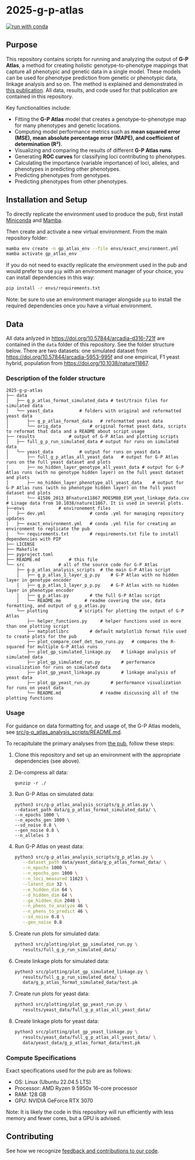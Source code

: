 # 2025-g-p-atlas

[![run with conda](https://img.shields.io/badge/run%20with-conda-3EB049?labelColor=000000&logo=anaconda)](https://docs.conda.io/projects/miniconda/en/latest/)

## Purpose

This repository contains scripts for running and analyzing the output of **G-P Atlas**, a method for creating holistic genotype-to-phenotype mappings that capture all phenotypic and genetic data in a single model. These models can be used for phenotype prediction from genetic or phenotypic data, linkage analysis and so on. The method is explained and demonstrated in [this publication](https://doi.org/10.57844/arcadia-d316-721f). All data, results, and code used for that publication are contained in this repository.

Key functionalities include:

- Fitting the **G-P Atlas** model that creates a genotype-to-phenotype map for many phenotypes and genetic locations.
- Computing model performance metrics such as **mean squared error (MSE), mean absolute percentage error (MAPE), and coefficient of determination (R²)**.
- Visualizing and comparing the results of different **G-P Atlas runs**.
- Generating **ROC curves** for classifying loci contributing to phenotypes.
- Calculating the importance (variable importance) of loci, alleles, and phenotypes in predicting other phenotypes.
- Predicting phenotypes from genotypes.
- Predicting phenotypes from other phenotypes.

## Installation and Setup

To directly replicate the environment used to produce the pub, first install [Miniconda](https://docs.conda.io/projects/miniconda/en/latest/) and [Mamba](https://mamba.readthedocs.io/en/latest/).

Then create and activate a new virtual environment. From the main repository folder:

```bash
mamba env create -n gp_atlas_env --file envs/exact_environment.yml
mamba activate gp_atlas_env
```

If you do not need to exactly replicate the environment used in the pub and would prefer to use `pip` with an environment manager of your choice, you can install dependencies in this way:

```bash
pip install -r envs/requirements.txt
```

Note: be sure to use an environment manager alongside `pip` to install the required dependencies once you have a virtual environment.

## Data

All data anlyzed in https://doi.org/10.57844/arcadia-d316-721f are contained in the `data` folder of this repository. See the folder structure below. There are two datasets: one simulated dataset from https://doi.org/10.57844/arcadia-5953-995f and one empirical, F1 yeast hybrid, population from https://doi.org/10.1038/nature11867.

### Description of the folder structure

```
2025-g-p-atlas
├── data
│   ├── g_p_atlas_format_simulated_data # test/train files for simulated data
│   └── yeast_data			# folders with original and reformatted yeast data
│       ├── g_p_atlas_format_data	# reformatted yeast data
│       └── orig_data			# original format yeast data, scripts to reformat that data and a README about script usage
├── results				# output of G-P Atlas and plotting scripts
│   ├── full_g_p_run_simulated_data	# output for runs on simulated data
│   └── yeast_data			# output for runs on yeast data
│       ├── full_g_p_atlas_all_yeast_data	# output for G-P Atlas runs on the full yeast dataset and plots
│       ├── no_hidden_layer_genotype_all_yeast_data	# output for G-P Atlas runs (with no genotype hidden layer) on the full yeast dataset and plots
│       ├── no_hidden_layer_phenotype_all_yeast_data	# output for G-P Atlas runs (with no phenotype hidden layer) on the full yeast dataset and plots
│       └── 41586_2013_BFnature11867_MOESM88_ESM_yeat_linkage_data.csv	# Linage data from 10.1038/nature11867. It is used in several plots.
├──envs 			# environement files
│   ├── dev.yml                 # conda .yml for managing repository updates  
│   ├── exact_environment.yml   # conda .yml file for creating an environment to replicate the pub
│   └── requirements.txt        # requirements.txt file to install dependencies with PIP
├── LICENSE                     
├── Makefile
├── pyproject.toml
├── README.md			# this file
└── src				# all of the source code for G-P Atlas
    ├── g-p_atlas_analysis_scripts	# the main G-P Atlas script
    │   ├── g_p_atlas_1_layer_g_p.py	# G-P Atlas with no hidden layer in genotype encoder
    │   ├── g_p_atlas_1_layer_p_p.py	# G-P Atlas with no hidden layer in phenotype encoder
    │   ├── g_p_atlas.py		# the full G-P Atlas script
    │   └── README.me         # readme covering the use, data formatting, and output of g_p_atlas.py
    └── plotting			# scripts for plotting the output of G-P Atlas
        ├── helper_functions.py		# helper functions used in more than one plotting script
        ├── matplotlibrc		# default matplotlib format file used to create plots for the pub
        ├── plot_compare_coef_det_two_runs.py	# compares the R-squared for multiple G-P Atlas runs
        ├── plot_gp_simulated_linkage.py	# linkage analysis of simulated data
        ├── plot_gp_simulated_run.py		# performance visualization for runs on simulated data
        ├── plot_gp_yeast_linkage.py		# linkage analysis of yeast data
        ├── plot_gp_yeast_run.py		# performance visualization for runs on yeast data
        └── README.md				# readme discussing all of the plotting functions
```

### Usage

For guidance on data formatting for, and usage of, the G-P Atlas models, see [src/g-p_atlas_analysis_scripts/README.md](src/g-p_atlas_analysis_scripts/README.md).

To recapitulate the primary analyses from [the pub](https://doi.org/10.57844/arcadia-d316-721f), follow these steps:

1. Clone this repository and set up an environment with the appropriate dependencies (see above).

2. De-compress all data:	
   ```
   gunzip -r ./
   ```

3. Run G-P Atlas on simulated data:	
   ```
   python3 src/g-p_atlas_analysis_scripts/g_p_atlas.py \
   --dataset_path data/g_p_atlas_format_simulated_data/ \
   --n_epochs 1000 \
   --n_epochs_gen 1000 \
   --sd_noise 0.8 \
   --gen_noise 0.8 \
   --n_alleles 3
   ```

4. Run G-P Atlas on yeast data:	
   ```sh
   python3 src/g-p_atlas_analysis_scripts/g_p_atlas.py \
      --dataset_path data/yeast_data/g_p_atlas_format_data/ \
      --n_epochs 1000 \
      --n_epochs_gen 1000 \
      --n_loci_measured 11623 \
      --latent_dim 32 \
      --e_hidden_dim 64 \
      --d_hidden_dim 64 \
      --ge_hidden_dim 2048 \
      --n_phens_to_analyze 46 \
      --n_phens_to_predict 46 \
      --sd_noise 0.8 \
      --gen_noise 0.8
   ```
5. Create run plots for simulated data: 
   ```sh
   python3 src/plotting/plot_gp_simulated_run.py \
      results/full_g_p_run_simulated_data/
   ```

6. Create linkage plots for simulated data: 
   ```sh
   python3 src/plotting/plot_gp_simulated_linkage.py \
      results/full_g_p_run_simulated_data/ \
      data/g_p_atlas_format_simulated_data/test.pk
   ```

7. Create run plots for yeast data: 
   ```sh
   python3 src/plotting/plot_gp_yeast_run.py \
      results/yeast_data/full_g_p_atlas_all_yeast_data/
   ```

8. Create linkage plots for yeast data: 
   ```sh
   python3 src/plotting/plot_gp_yeast_linkage.py \
      results/yeast_data/full_g_p_atlas_all_yeast_data/ \
      data/yeast_data/g_p_atlas_format_data/test.pk
   ```


### Compute Specifications

Exact specifications used for the pub are as follows:

- OS: Linux (Ubuntu 22.04.5 LTS)
- Processor: AMD Ryzen 9 5950x 16-core processor
- RAM: 128 GB
- GPU: NVIDIA GeForce RTX 3070

Note: It is likely the code in this repository will run efficiently with less memory and fewer cores, but a GPU is advised.

## Contributing

See how we recognize [feedback and contributions to our code](https://github.com/Arcadia-Science/arcadia-software-handbook/blob/main/guides-and-standards/guide-credit-for-contributions.md).
